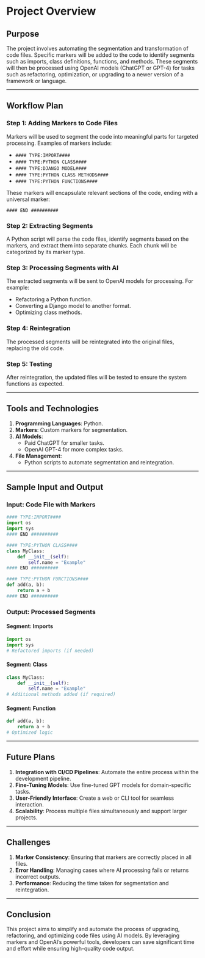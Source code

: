 # Project Overview

## Purpose
The project involves automating the segmentation and transformation of code files. Specific markers will be added to the code to identify segments such as imports, class definitions, functions, and methods. These segments will then be processed using OpenAI models (ChatGPT or GPT-4) for tasks such as refactoring, optimization, or upgrading to a newer version of a framework or language.

---

## Workflow Plan

### Step 1: Adding Markers to Code Files
Markers will be used to segment the code into meaningful parts for targeted processing. Examples of markers include:

- `#### TYPE:IMPORT####`
- `#### TYPE:PYTHON CLASS####`
- `#### TYPE:DJANGO MODEL####`
- `#### TYPE:PYTHON CLASS METHODS####`
- `#### TYPE:PYTHON FUNCTIONS####`

These markers will encapsulate relevant sections of the code, ending with a universal marker:

```
#### END ##########
```

### Step 2: Extracting Segments
A Python script will parse the code files, identify segments based on the markers, and extract them into separate chunks. Each chunk will be categorized by its marker type.

### Step 3: Processing Segments with AI
The extracted segments will be sent to OpenAI models for processing. For example:

- Refactoring a Python function.
- Converting a Django model to another format.
- Optimizing class methods.

### Step 4: Reintegration
The processed segments will be reintegrated into the original files, replacing the old code.

### Step 5: Testing
After reintegration, the updated files will be tested to ensure the system functions as expected.

---

## Tools and Technologies

1. **Programming Languages**: Python.
2. **Markers**: Custom markers for segmentation.
3. **AI Models**:
   - Paid ChatGPT for smaller tasks.
   - OpenAI GPT-4 for more complex tasks.
4. **File Management**:
   - Python scripts to automate segmentation and reintegration.

---

## Sample Input and Output

### Input: Code File with Markers
```python
#### TYPE:IMPORT####
import os
import sys
#### END ##########

#### TYPE:PYTHON CLASS####
class MyClass:
    def __init__(self):
        self.name = "Example"
#### END ##########

#### TYPE:PYTHON FUNCTIONS####
def add(a, b):
    return a + b
#### END ##########
```

### Output: Processed Segments

#### Segment: Imports
```python
import os
import sys
# Refactored imports (if needed)
```

#### Segment: Class
```python
class MyClass:
    def __init__(self):
        self.name = "Example"
# Additional methods added (if required)
```

#### Segment: Function
```python
def add(a, b):
    return a + b
# Optimized logic
```

---

## Future Plans

1. **Integration with CI/CD Pipelines**: Automate the entire process within the development pipeline.
2. **Fine-Tuning Models**: Use fine-tuned GPT models for domain-specific tasks.
3. **User-Friendly Interface**: Create a web or CLI tool for seamless interaction.
4. **Scalability**: Process multiple files simultaneously and support larger projects.

---

## Challenges

1. **Marker Consistency**: Ensuring that markers are correctly placed in all files.
2. **Error Handling**: Managing cases where AI processing fails or returns incorrect outputs.
3. **Performance**: Reducing the time taken for segmentation and reintegration.

---

## Conclusion
This project aims to simplify and automate the process of upgrading, refactoring, and optimizing code files using AI models. By leveraging markers and OpenAI’s powerful tools, developers can save significant time and effort while ensuring high-quality code output.
